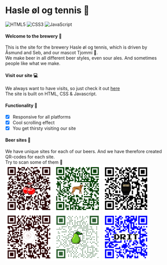 # Hasle øl og tennis 🍺
![HTML5](https://img.shields.io/badge/html5-%23E34F26.svg?style=for-the-badge&logo=html5&logoColor=white) ![CSS3](https://img.shields.io/badge/css3-%231572B6.svg?style=for-the-badge&logo=css3&logoColor=white) ![JavaScript](https://img.shields.io/badge/javascript-%23323330.svg?style=for-the-badge&logo=javascript&logoColor=%23F7DF1E)


#### Welcome to the brewery 🍻
This is the site for the brewery Hasle øl og tennis, which is driven by Åsmund and Seb, and our mascot Tjommi 🐶.\
We make beer in all different beer styles, even sour ales. And sometimes people like what we make.

#### Visit our site 💻 
We always want to have visits, so just check it out <a href="hasletennis.com">here</a>\
The site is built on HTML, CSS & Javascript. 

#### Functionality 🤖
* [X] Responsive for all platforms 
* [X] Cool scrolling effect 
* [X] You get thirsty visiting our site 

#### Beer sites 🍻
We have unique sites for each of our beers. And we have therefore created QR-codes for each site.\
Try to scan some of them 📱\
<img src=https://github.com/SebastianHellum/Hasle-ol-og-tennis/blob/master/QR/qr-Mo.png width="150" height="150" />
<img src=https://github.com/SebastianHellum/Hasle-ol-og-tennis/blob/master/QR/qr-jul2021.png width="150" height="150" />
<img src=https://github.com/SebastianHellum/Hasle-ol-og-tennis/blob/master/QR/qr-oltid.png width="150" height="150" />\
<img src=https://github.com/SebastianHellum/Hasle-ol-og-tennis/blob/master/QR/qr-fromRaelingen.png width="150" height="150" />
<img src=https://github.com/SebastianHellum/Hasle-ol-og-tennis/blob/master/QR/qr-pærnod.png width="150" height="150" />
<img src=https://github.com/SebastianHellum/Hasle-ol-og-tennis/blob/master/QR/qr-DRIT.png width="150" height="150" />


